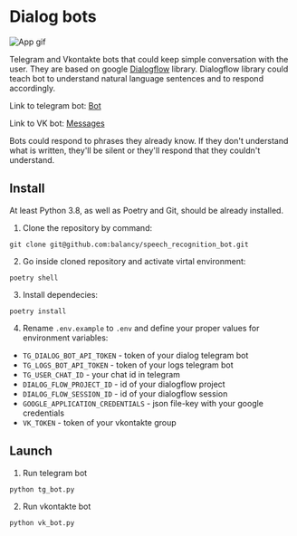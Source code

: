 # Dialog bots

![App gif](https://s6.gifyu.com/images/bot_small.gif)

Telegram and Vkontakte bots that could keep simple conversation with the user.
They are based on google [Dialogflow](https://dialogflow.cloud.google.com/) library.
Dialogflow library could teach bot to understand natural language sentences and to respond accordingly.

Link to telegram bot: [Bot](https://t.me/dvmn_speech_recognition_bot)

Link to VK bot: [Messages](https://vk.com/im?media=&sel=-203801849)

Bots could respond to phrases they already know.
If they don't understand what is written, they'll be silent or they'll respond that they couldn't understand.

## Install

At least Python 3.8, as well as Poetry and Git, should be already installed.

1. Clone the repository by command:
```console
git clone git@github.com:balancy/speech_recognition_bot.git
```

2. Go inside cloned repository and activate virtal environment:
```console
poetry shell
```

3. Install dependecies:
```console
poetry install
```

4. Rename `.env.example` to `.env` and define your proper values for environment variables:

- `TG_DIALOG_BOT_API_TOKEN` - token of your dialog telegram bot
- `TG_LOGS_BOT_API_TOKEN` - token of your logs telegram bot
- `TG_USER_CHAT_ID` - your chat id in telegram
- `DIALOG_FLOW_PROJECT_ID` - id of your dialogflow project
- `DIALOG_FLOW_SESSION_ID` - id of your dialogflow session
- `GOOGLE_APPLICATION_CREDENTIALS` - json file-key with your google credentials
- `VK_TOKEN` - token of your vkontakte group

## Launch

1. Run telegram bot
```console
python tg_bot.py
```

2. Run vkontakte bot
```console
python vk_bot.py
```